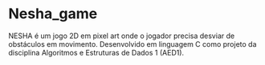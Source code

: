 # Nesha_game
NESHA é um jogo 2D em pixel art onde o jogador precisa desviar de obstáculos em movimento. Desenvolvido em linguagem C como projeto da disciplina Algoritmos e Estruturas de Dados 1 (AED1).
